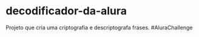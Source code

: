 # decodificador-da-alura
 Projeto que cria uma criptografia e descriptografa frases.
 #AluraChallenge

